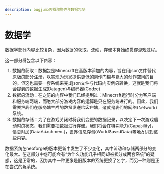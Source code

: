 ```yaml
---
description: bugjump害搁那整你那数据包呐
---
```


# 数据学

数据学部分内容比较复杂，因为数据的获取，流动，存储本身始终贯穿游戏过程。

这一部分将包含以下内容：

1. 数据的获取：数据包是Minecraft在高版本添加的内容，旨在用json文件替代原版的部分注册，以实现为玩家提供更低的创作门槛与更大的创作空间的目的。但这也需要一套系统来完成json文件与代码内实例的转换，这就是我们将会提到的数据生成(Datagen)与编码器(Codec)
2. 数据的流动：在之前的内容中我们已经提到过：Minecraft运行时分为客户端和服务端两端，而绝大部分游戏内容的运算是只在服务端进行的。因此，我们需要把我们在服务端生成的数据发送给客户端，这就是我们的网络(Network)系统。
3. 数据的存储：为了在游戏关闭时将我们变更的数据记录，以决定下一次游戏启动时的状态，我们需要把数据进行存储。我们将会在特殊能力(Capability)，信息附加(DataAttachment)，世界信息存储(WorldSavedData)等地方讲到这些内容。

数据系统在neoforge的版本更新中发生了不少变化，其中流动和存储两部分的变化最大。在这部分中您可能会有“为什么功能几乎相同却被拆分成两套系统”的疑惑，这是正常的，因为其中一种更像是旧版本的系统更换了名字，而另一种则是正在尝试的新系统。